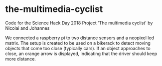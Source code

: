 # the-multimedia-cyclist
Code for the Science Hack Day 2018 Project 'The multimedia cyclist' by Nicolai and Johannes

We connected a raspberry pi to two distance sensors and a neopixel led matrix. The setup is created to be used on a bikerack to detect moving objects that come too close (typically cars). If an object approaches to close, an orange arrow is displayed, indicating that the driver should keep more distance.


